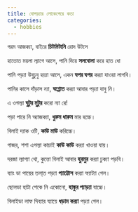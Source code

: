 ```yaml
---
title: বোগড়্যার লোকেগেরে কতা
categories:
  - hobbies
---
```


গরম আজক‍্যা, বাইরে __চিটমিটানি__ রোদ উটসে

হাতোত ময়লা ল্যাগে আসে, পানি দিয়ে __সলবোলা__ করে হাত ধো

পানি পড়্যা উবুঢুবু হয়্যা আসে, একন __ঘপর ঘপর__ কর‍্যা যাওয়া লাগবি। 

পানির কাসে দাঁড়াস ন্যা, __ঘপ্পোত__ কর‍্যা আবার পড়্যা যাবু নি।

এ ওগল্যা __ঘুটুর মুটুর__ করো ন্যা রে!

পড়া পারে নি অ্যাজক্যা, __ধুরুম ধারুম__ মার হচ্চে।

বিলাই দ্যাক ওটি, __কাউ মাউ__ করিচ্চে।

গাজর, শশা এগল্যা কাচাই __কাউ কাউ__ কর‍্যা খাওয়া যায়।

দরজা ল্যাগ্যা থো, কুত্তো বিলাই আবার __হুরমুর__ কর‍্যা ঢুক্যা পড়বি। 

ব্যাং ডা পায়ের তলা্ত পড়্যা __প্যাট্টোস__ কর‍্যা ফ্যাট্যা গেল। 

ছোলডা হাটা শেকে নি একোনো, __হাঙ্কুর প্যাড়্যা__ যাচ্চে।

বিলাইডা লাফ দিব্যার য্যায়ে __ধড়াম কর‍্যা__ পড়্যা গেল। 
